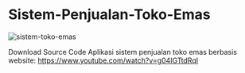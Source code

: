 # Sistem-Penjualan-Toko-Emas
![sistem-toko-emas](https://user-images.githubusercontent.com/52884009/201551877-cba134cc-3656-47c8-8e47-d2f41b1dec8b.jpg)

Download Source Code Aplikasi sistem penjualan toko emas berbasis website: https://www.youtube.com/watch?v=g04IGTtdRqI
